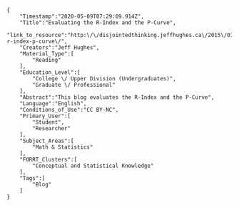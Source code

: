 
    {
        "Timestamp":"2020-05-09T07:29:09.914Z",
        "Title":"Evaluating the R-Index and the P-Curve",
        "link_to_resource":"http:\/\/disjointedthinking.jeffhughes.ca\/2015\/01\/evaluating-r-index-p-curve\/",
        "Creators":"Jeff Hughes",
        "Material_Type":[
            "Reading"
        ],
        "Education_Level":[
            "College \/ Upper Division (Undergraduates)",
            "Graduate \/ Professional"
        ],
        "Abstract":"This blog evaluates the R-Index and the P-Curve",
        "Language":"English",
        "Conditions_of_Use":"CC BY-NC",
        "Primary_User":[
            "Student",
            "Researcher"
        ],
        "Subject_Areas":[
            "Math & Statistics"
        ],
        "FORRT_Clusters":[
            "Conceptual and Statistical Knowledge"
        ],
        "Tags":[
            "Blog"
        ]
    }
